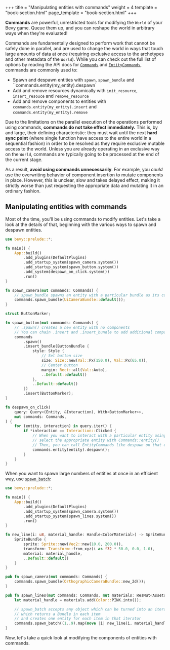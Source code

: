 +++
title = "Manipulating entities with commands"
weight = 4
template = "book-section.html"
page_template = "book-section.html"
+++

**Commands** are powerful, unrestricted tools for modifying the `World` of your Bevy game.
Queue them up, and you can reshape the world in arbitrary ways when they're evaluated!

Commands are fundamentally designed to perform work that cannot be safely done in parallel, and are used to change the world in ways that touch large amounts of data at once (requiring exclusive access to the archetypes and other metadata of the `World`).
While you can check out the full list of options by reading the API docs for [`Commands`](https://docs.rs/bevy/0.5.0/bevy/ecs/system/struct.Commands.html) and [`EntityCommands`](https://docs.rs/bevy/0.5.0/bevy/ecs/system/struct.EntityCommands.html), commands are commonly used to:

- Spawn and despawn entities with `spawn`, `spawn_bundle` and ``commands.entity(my_entity).despawn`
- Add and remove resources dynamically with `init_resource`, `insert_resouce` and `remove_resource`
- Add and remove components to entities with `commands.entity(my_entity).insert` and `commands.entity(my_entity).remove`

Due to the limitations on the parallel execution of the operations performed using commands, **commands do not take effect immediately.**
This is, by and large, their defining characteristic: they must wait until the next **hard sync point** (where single function have access to the entire world in a sequential fashion) in order to be resolved as they require exclusive mutable access to the world.
Unless you are already operating in an exclusive way on the `World`, commands are typically going to be processed at the end of the current stage.

As a result, **avoid using commands unnecessarily**.
For example, you *could* use the overwriting behavior of component insertion to mutate components in place.
However, this is unclear, slow and takes delayed effect, making it strictly worse than just requesting the appropriate data and mutating it in an ordinary fashion.

## Manipulating entities with commands

Most of the time, you'll be using commands to modify entities.
Let's take a look at the details of that, beginning with the various ways to spawn and despawn entities.

```rust
use bevy::prelude::*;

fn main() {
    App::build()
        .add_plugins(DefaultPlugins)
        .add_startup_system(spawn_camera.system())
        .add_startup_system(spawn_button.system())
        .add_system(despawn_on_click.system())
        .run()
}

fn spawn_camera(mut commands: Commands) {
    // spawn_bundle spawns an entity with a particular bundle as its components
    commands.spawn_bundle(UiCameraBundle::default());
}

struct ButtonMarker;

fn spawn_button(mut commands: Commands) {
    // .spawn() creates a new entity with no components
    // You can chain .insert and .insert_bundle to add additional components to spawned bundles
    commands
        .spawn()
        .insert_bundle(ButtonBundle {
            style: Style {
                // Set button size
                size: Size::new(Val::Px(150.0), Val::Px(65.0)),
                // Center button
                margin: Rect::all(Val::Auto),
                ..Default::default()
            },
            ..Default::default()
        })
        .insert(ButtonMarker);
}

fn despawn_on_click(
    query: Query<(Entity, &Interaction), With<ButtonMarker>>,
    mut commands: Commands,
) {
    for (entity, interaction) in query.iter() {
        if *interaction == Interaction::Clicked {
            // When you want to interact with a particular entity using commands,
            // select the appropriate entity with Commands::entity()
            // Then, you can call EntityCommands like despawn on that entity
            commands.entity(entity).despawn();
        }
    }
}
```

When you want to spawn large numbers of entities at once in an efficient way, use [`spawn_batch`](https://docs.rs/bevy/latest/bevy/ecs/system/struct.Commands.html#method.spawn_batch):

```rust
use bevy::prelude::*;

fn main() {
    App::build()
        .add_plugins(DefaultPlugins)
        .add_startup_system(spawn_camera.system())
        .add_startup_system(spawn_lines.system())
        .run()
}

fn new_line(i: u8, material_handle: Handle<ColorMaterial>) -> SpriteBundle {
    SpriteBundle {
        sprite: Sprite::new(Vec2::new(10.0, 200.0)),
        transform: Transform::from_xyz(i as f32 * 50.0, 0.0, 1.0),
        material: material_handle,
        ..Default::default()
    }
}

pub fn spawn_camera(mut commands: Commands) {
    commands.spawn_bundle(OrthographicCameraBundle::new_2d());
}

pub fn spawn_lines(mut commands: Commands, mut materials: ResMut<Assets<ColorMaterial>>) {
    let material_handle = materials.add(Color::PINK.into());

    // spawn_batch accepts any object which can be turned into an iterator
    // which returns a Bundle in each item
    // and creates one entity for each item in that iterator
    commands.spawn_batch((1..9).map(move |i| new_line(i, material_handle.clone())));
}
```

Now, let's take a quick look at modifying the components of entities with commands.

```rust

```
